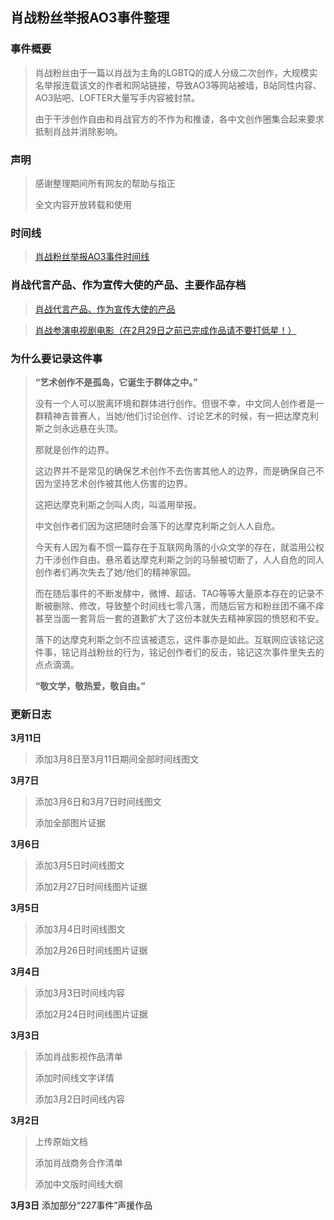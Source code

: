 ## 肖战粉丝举报AO3事件整理
### 事件概要
>肖战粉丝由于一篇以肖战为主角的LGBTQ的成人分级二次创作，大规模实名举报连载该文的作者和网站链接，导致AO3等网站被墙，B站同性内容、AO3贴吧、LOFTER大量写手内容被封禁。
>
>由于干涉创作自由和肖战官方的不作为和推诿，各中文创作圈集合起来要求抵制肖战并消除影响。
### 声明
>感谢整理期间所有网友的帮助与指正
>
>全文内容开放转载和使用
### 时间线
>[肖战粉丝举报AO3事件时间线](https://github.com/Feb27HistoryMoment/XiaoZhanGate/blob/master/Timeline.md)
### 肖战代言产品、作为宣传大使的产品、主要作品存档
>[肖战代言产品、作为宣传大使的产品](https://github.com/Feb27HistoryMoment/XiaoZhanGate/blob/master/endorsermentList.md)

>[肖战参演电视剧电影（在2月29日之前已完成作品请不要打低星！）](https://github.com/Feb27HistoryMoment/XiaoZhanGate/blob/master/TVfilmList.md)
### 为什么要记录这件事
>**“艺术创作不是孤岛，它诞生于群体之中。”**
>
>没有一个人可以脱离环境和群体进行创作。但很不幸，中文同人创作者是一群精神吉普赛人，当她/他们讨论创作、讨论艺术的时候，有一把达摩克利斯之剑永远悬在头顶。
>
>那就是创作的边界。
>
>这边界并不是常见的确保艺术创作不去伤害其他人的边界，而是确保自己不因为坚持艺术创作被其他人伤害的边界。
>
>这把达摩克利斯之剑叫人肉，叫滥用举报。
>
>中文创作者们因为这把随时会落下的达摩克利斯之剑人人自危。
>
>今天有人因为看不惯一篇存在于互联网角落的小众文学的存在，就滥用公权力干涉创作自由。悬吊着达摩克利斯之剑的马鬃被切断了，人人自危的同人创作者们再次失去了她/他们的精神家园。
>
>而在随后事件的不断发酵中，微博、超话、TAG等等大量原本存在的记录不断被删除、修改，导致整个时间线七零八落，而随后官方和粉丝团不痛不痒甚至当面一套背后一套的道歉扩大了这份本就失去精神家园的愤怒和不安。
>
>落下的达摩克利斯之剑不应该被遗忘，这件事亦是如此。互联网应该铭记这件事，铭记肖战粉丝的行为，铭记创作者们的反击，铭记这次事件里失去的点点滴滴。
>
>**“敬文学，敬热爱，敬自由。”**
### 更新日志
**3月11日**
>添加3月8日至3月11日期间全部时间线图文

**3月7日**
>添加3月6日和3月7日时间线图文
>
>添加全部图片证据

**3月6日**
>添加3月5日时间线图文
>
>添加2月27日时间线图片证据

**3月5日**
>添加3月4日时间线图文
>
>添加2月26日时间线图片证据

**3月4日**
>添加3月3日时间线内容
>
>添加2月24日时间线图片证据

**3月3日**
>添加肖战影视作品清单
>
>添加时间线文字详情
>
>添加3月2日时间线内容

**3月2日**
> 上传原始文档
>
> 添加肖战商务合作清单
>
> 添加中文版时间线大纲

**3月3日**
添加部分“227事件”声援作品
